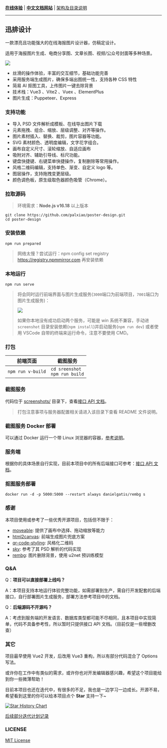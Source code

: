 **[在线体验](https://design.palxp.cn/)** | **[中文文档网站](https://xp.palxp.cn/)** | [架构及目录说明](https://xp.palxp.cn/#/articles/1689321259854)

---

## 迅排设计

一款漂亮且功能强大的在线海报图片设计器，仿稿定设计。

适用于海报图片生成、电商分享图、文章长图、视频/公众号封面等多种场景。

![](https://xp.palxp.cn/images/2023-7-16-1689500112694.gif)

- 丝滑的操作体验，丰富的交互细节，基础功能完善
- 采用服务端生成图片，确保多端出图统一性，支持各种 CSS 特性
- 简易 AI 抠图工具，上传图片一键去除背景
- 技术栈：Vue3 、Vite2 、Vuex 、ElementPlus
- 图片生成：Puppeteer、Express

### 支持功能

- 导入 PSD 文件解析成模板、在线导出图片下载
- 元素拖拽、组合、缩放、层级调整、对齐等操作。
- 图片素材插入、替换、裁剪，图片容器等功能。
- SVG 素材颜色、透明度编辑，文字花字组合。
- 画布自定义尺寸、滚轮缩放、自适应画布
- 吸附对齐、辅助引导线、标尺功能。
- 键盘快捷键、右键菜单快捷操作，复制删除等常用操作。
- 风格二维码编辑，支持单色、渐变、自定义 logo 等。
- 图层操作，支持拖拽变更层级。
- 颜色调色板，原生级取色器颜色吸管（Chrome）。

### 拉取源码

> 环境需求：**Node.js v16.18** 以上版本

```
git clone https://github.com/palxiao/poster-design.git
cd poster-design
```

### 安装依赖

```
npm run prepared
```

> 网络太慢？尝试运行：npm config set registry https://registry.npmmirror.com 再安装依赖

### 本地运行

```
npm run serve
```

> 将会同时运行前端界面与图片生成服务(`3000`端口为前端项目，`7001`端口为图片生成服务)：
>
> ![](https://xp.palxp.cn/images/2023-7-16-1689498291322.png)
>
> 如果你本地没有成功启动两个服务，可能是 win 系统不兼容，手动进 `screenshot` 目录安装依赖(`npm install`)并启动服务(`npm run dev`) 或者使用 VSCode 自带的终端来运行命令，注意不要使用 CMD。

### 打包

| 前端页面          | 截图服务                              |
| ----------------- | ------------------------------------- |
| `npm run v-build` | `cd sreenshot` <br /> `npm run build` |

### 截图服务

代码位于 [screenshots/](https://github.com/palxiao/poster-design/tree/main/screenshot) 目录下，查看[接口 API 文档](https://xp.palxp.cn/apidoc/screenshot.html)。

> 打包注意事项与服务器配置相关请进入该目录下查看 README 文件说明。

### 截图服务 Docker 部署

可以通过 Docker 运行一个带 Linux 浏览器的容器，[参考说明](https://xp.palxp.cn/#/articles/1689319644311?id=docker%e5%ae%b9%e5%99%a8)。

### 服务端

根据你的具体场景自行实现，目前本项目中的所有后端接口可参考：[接口 API 文档](https://xp.palxp.cn/apidoc/index.html)。

### 抠图服务部署

```
docker run -d -p 5000:5000 --restart always danielgatis/rembg s
```

### 感谢

本项目使用或参考了一些优秀开源项目，包括但不限于：

- [moveable](https://github.com/daybrush/moveable): 提供了画布中选择、拖动缩放等能力
- [html2canvas](https://github.com/niklasvh/html2canvas): 前端生成图片兜底方案
- [qr-code-styling](https://qr-code-styling.com/): 风格化二维码
- [sky](https://github.com/cfour-hi/sky): 参考了其 PSD 解析的代码实现
- [rembg](https://github.com/danielgatis/rembg): 图片删除背景，使用 u2net 预训练模型

### Q&A

Q：**项目可以直接部署上线吗？**

A：本项目支持本地运行体验完整功能，如需部署到生产，需自行开发配套的后端接口，自行部署图片生成服务，部署方法参考项目中的文档。

Q：**后端源码不开源吗？**

A：考虑到服务端的开发语言、数据库类型都可能不尽相同，且本项目中实现简单，代码不具备参考性，所以暂时只提供接口 API 文档。（目前仅是一些增删改查）

### 其它

项目最早使用 Vue2 开发，后改用 Vue3 重构，所以有部分代码混合了 Options 写法。

或许你在工作中有类似的需求，或许你也对开发编辑器感兴趣，希望这个项目能给到你一些微薄帮助！

目前本项目也还在迭代中，有很多的不足，我也是一边学习一边成长。开源不易，希望看到这里的你可以给本项目点个 **Star** 支持一下~

[![Star History Chart](https://api.star-history.com/svg?repos=palxiao/poster-design&type=Date)](https://star-history.com/#palxiao/poster-design&Date)

[后续部分迭代计划记录](https://xp.palxp.cn/#/articles/1689319986889?id=%e8%bf%ad%e4%bb%a3%e8%ae%a1%e5%88%92)

### LICENSE

[MIT License](https://github.com/palxiao/poster-design/blob/main/LICENSE)
